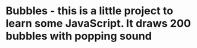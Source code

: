# Bubbles - this is a little project to learn some JavaScript. It draws 200 bubbles with popping sound

